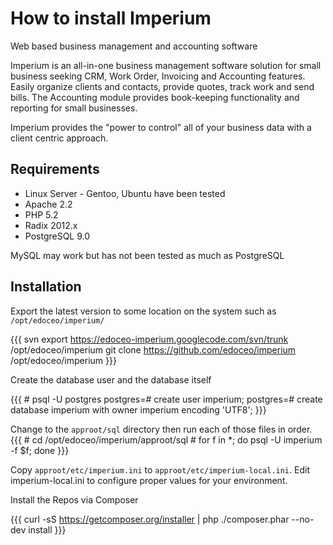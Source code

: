 # How to install Imperium

Web based business management and accounting software

Imperium is an all-in-one business management software solution for small business seeking CRM, Work Order, Invoicing and Accounting features. Easily organize clients and contacts, provide quotes, track work and send bills. The Accounting module provides book-keeping functionality and reporting for small businesses.

Imperium provides the "power to control" all of your business data with a client centric approach.

## Requirements

  * Linux Server - Gentoo, Ubuntu have been tested
  * Apache 2.2
  * PHP 5.2
  * Radix 2012.x
  * PostgreSQL 9.0

MySQL may work but has not been tested as much as PostgreSQL

## Installation

Export the latest version to some location on the system such as `/opt/edoceo/imperium/`

{{{
    svn export https://edoceo-imperium.googlecode.com/svn/trunk /opt/edoceo/imperium
    git clone https://github.com/edoceo/imperium /opt/edoceo/imperium
}}}

Create the database user and the database itself

{{{
    # psql -U postgres
    postgres=# create user imperium;
    postgres=# create database imperium with owner imperium encoding 'UTF8';
}}}

Change to the `approot/sql` directory then run each of those files in order.
{{{
    # cd /opt/edoceo/imperium/approot/sql
    # for f in *; do psql -U imperium -f $f; done
}}}

Copy `approot/etc/imperium.ini` to `approot/etc/imperium-local.ini`.
Edit imperium-local.ini to configure proper values for your environment.

Install the Repos via Composer

{{{
	curl -sS https://getcomposer.org/installer | php
	./composer.phar --no-dev install
}}}
